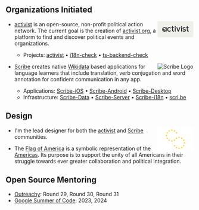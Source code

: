 ## Organizations Initiated

<ul>

<li>

<a href="https://github.com/activist-org"><img src="https://raw.githubusercontent.com/activist-org/Organization/main/logos/activistLogoRounded.png" width="20%" alt="activist Logo" align="right"></a>

<a href="https://github.com/activist-org">activist</a> is an open-source, non-profit political action network. The current goal is the creation of <a href="https://activist.org">activist.org</a>, a platform to find and discover political events and organizations.

<ul>
    <li>Projects: <a href="https://github.com/activist-org/activist">activist</a> • <a href="https://github.com/activist-org/i18n-check">i18n-check</a> • <a href="https://github.com/activist-org/ts-backend-check">ts-backend-check</a></li>
</ul>

</li>

<li>

<a href="https://github.com/scribe-org"><img src="https://raw.githubusercontent.com/scribe-org/Organization/main/logo/ScribeLogoRounded.png" width="20%" alt="Scribe Logo" align="right"></a>

<a href="https://github.com/scribe-org">Scribe</a> creates native [Wikidata](https://www.wikidata.org/) based applications for language learners that include translation, verb conjugation and word annotation for confident communication in any app.

<ul>
    <li>Applications: <a href="https://github.com/scribe-org/Scribe-iOS">Scribe-iOS</a> • <a href="https://github.com/scribe-org/Scribe-Android">Scribe-Android</a> • <a href="https://github.com/scribe-org/Scribe-Desktop">Scribe-Desktop</a></li>
    <li>Infrastructure: <a href="https://github.com/scribe-org/Scribe-Data">Scribe-Data</a> • <a href="https://github.com/scribe-org/Scribe-Server">Scribe-Server</a> • <a href="https://github.com/scribe-org/Scribe-i18n">Scribe-i18n</a> • <a href="https://github.com/scribe-org/scri.be">scri.be</a></li>
</ul>

</li>

</ul>

## Design

<ul>

<li>

<a href="https://github.com/andrewtavis/flag-of-america"><img src="https://raw.githubusercontent.com/andrewtavis/andrewtavis/main/resources/flag_of_america_rounded.svg" width="20%" alt="Flag of America" align="right"></a>

I'm the lead designer for both the <a href="https://github.com/activist-org">activist</a> and <a href="https://github.com/scribe-org">Scribe</a> communities.

</li>

<li>

The <a href="https://github.com/andrewtavis/flag-of-america">Flag of America</a> is a symbolic representation of the [Americas](https://en.wikipedia.org/wiki/Americas). Its purpose is to support the unity of all Americans in their struggle towards ever greater collaboration and political integration.

</li>

</ul>

## Open Source Mentoring

- [Outreachy](https://www.outreachy.org/): Round 29, Round 30, Round 31
- [Google Summer of Code](https://summerofcode.withgoogle.com/): 2023, 2024
